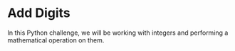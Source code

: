 # Add Digits

In this Python challenge, we will be working with integers and performing a mathematical operation on them.

